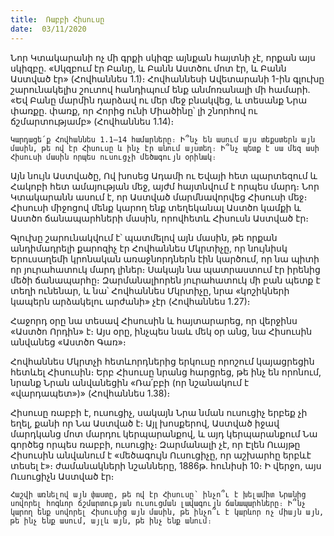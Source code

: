 ```yaml
---
title:  Ռաբբի Հիսուսը
date:  03/11/2020
---
```


Նոր Կտակարանի ոչ մի գրքի սկիզբ այնքան հայտնի չէ, որքան այս սկիզբը. «Սկզբում էր Բանը, և Բանն Աստծու մոտ էր, և Բանն Աստված էր» (Հովհաննես 1.1)։ Հովհաննեսի Ավետարանի 1-ին գլուխը շարունակելիս շուտով հանդիպում ենք անմոռանալի մի համարի. «Եվ Բանը մարմին դարձավ ու մեր մեջ բնակվեց, և տեսանք Նրա փառքը. փառք, որ Հորից ունի Միածինը՝ լի շնորհով ու ճշմարտությամբ» (Հովհաննես 1.14)։

`Կարդացե՛ք Հովհաննես 1.1–14 համարները։ Ի՞նչ են ասում այս տեքստերն այն մասին, թե ով էր Հիսուսը և ինչ էր անում այստեղ։ Ի՞նչ պետք է սա մեզ ասի Հիսուսի մասին որպես ուսուցչի մեծագույն օրինակ։`

Այն նույն Աստվածը, Ով խոսեց Ադամի ու Եվայի հետ պարտեզում և Հակոբի հետ ամայության մեջ, այժմ հայտնվում է որպես մարդ։ Նոր Կտակարանն ասում է, որ Աստված մարմնավորվեց Հիսուսի մեջ։ Հիսուսի միջոցով մենք կարող ենք տեղեկանալ Աստծո կամքի և Աստծո ճանապարհների մասին, որովհետև Հիսուսն Աստված էր։

Գլուխը շարունակվում է՝ պատմելով այն մասին, թե որքան անդիմադրելի քարոզիչ էր Հովհաննես Մկրտիչը, որ նույնիսկ Երուսաղեմի կրոնական առաջնորդներն էին կարծում, որ նա պիտի որ յուրահատուկ մարդ լիներ։ Սակայն նա պատրաստում էր իրենից մեծի ճանապարհը։ Զարմանալիորեն յուրահատուկ մի բան պետք է տեղի ունենար, և նա՝ Հովհաննես Մկրտիչը, նրա «կոշիկների կապերն արձակելու արժանի» չէր (Հովհաննես 1.27)։

Հաջորդ օրը նա տեսավ Հիսուսին և հայտարարեց, որ վերջինս «Աստծո Որդին» է։ Այս օրը, ինչպես նաև մեկ օր անց, նա Հիսուսին անվանեց «Աստծո Գառ»։

Հովհաննես Մկրտչի հետևորդներից երկուսը որոշում կայացրեցին հետևել Հիսուսին։ Երբ Հիսուսը նրանց հարցրեց, թե ինչ են որոնում, նրանք Նրան անվանեցին «Ռա՛բբի (որ նշանակում է «վարդապետ»)» (Հովհաննես 1.38)։

Հիսուսը ռաբբի է, ուսուցիչ, սակայն Նրա նման ուսուցիչ երբեք չի եղել, քանի որ Նա Աստված է։ Այլ խոսքերով, Աստված իջավ մարդկանց մոտ մարդու կերպարանքով, և այդ կերպարանքում Նա գործեց որպես ռաբբի, ուսուցիչ։ Զարմանալի չէ, որ Էլեն Ուայթը Հիսուսին անվանում է «մեծագույն Ուսուցիչը, որ աշխարհը երբևէ տեսել է»։ ժամանակների նշանները, 1886թ. հունիսի 10։ Ի վերջո, այս Ուսուցիչն Աստված էր։

`Հաշվի առնելով այն փաստը, թե ով էր Հիսուսը՝ ինչո՞ւ է խելամիտ Նրանից սովորել հոգևոր ճշմարտության ուսուցման լավագույն ճանապարհները։ Ի՞նչ կարող ենք սովորել Հիսուսից այն մասին, թե ինչո՞ւ է կարևոր ոչ միայն այն, թե ինչ ենք ասում, այլև այն, թե ինչ ենք անում։`